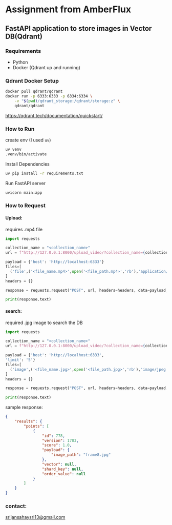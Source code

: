 # Assignment from AmberFlux
## FastAPI application to store images in Vector DB(Qdrant)

### Requirements
-   Python
-   Docker (Qdrant up and running)

### Qdrant Docker Setup

```bash
docker pull qdrant/qdrant
docker run -p 6333:6333 -p 6334:6334 \
    -v "$(pwd)/qdrant_storage:/qdrant/storage:z" \
    qdrant/qdrant
```
https://qdrant.tech/documentation/quickstart/


### How to Run

create env (I used `uv`)
```bash
uv venv
.venv/bin/activate
```


Install Dependencies
```bash
uv pip install -r requirements.txt
```

Run FastAPI server
```bash
uvicorn main:app
```

### How to Request

#### Upload:
requires .mp4 file
```python
import requests

collection_name = "<collection_name>"
url = f"http://127.0.0.1:8000/upload_video/?collection_name={collection_name}"

payload = {'host': 'http://localhost:6333'}
files=[
  ('file',('<file_name.mp4>',open('<file_path.mp4>','rb'),'application/octet-stream'))
]
headers = {}

response = requests.request("POST", url, headers=headers, data=payload, files=files)

print(response.text)

```

#### search:
required .jpg image to search the DB
```python
import requests

collection_name = "<collection_name>"
url = f"http://127.0.0.1:8000/upload_video/?collection_name={collection_name}"

payload = {'host': 'http://localhost:6333',
'limit': '5'}
files=[
  ('image',('<file_name.jpg>',open('<file_path.jpg>','rb'),'image/jpeg'))
]
headers = {}

response = requests.request("POST", url, headers=headers, data=payload, files=files)

print(response.text)
```
sample response:
```json
{
    "results": {
        "points": [
            {
                "id": 778,
                "version": 1703,
                "score": 1.0,
                "payload": {
                    "image_path": "frame8.jpg"
                },
                "vector": null,
                "shard_key": null,
                "order_value": null
            }
        ]
    }
}
```

### contact: 
srijansahaysri13@gmail.com